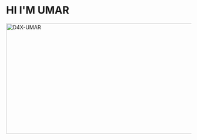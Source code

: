# HI I'M UMAR
<img alt="D4X-UMAR" width="700" height="300" src="https://telegra.ph/file/55d1084aaae113bbe72ed.jpg">
